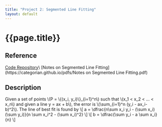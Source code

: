 ```yaml
---
title: "Project 2: Segmented Line Fitting"
layout: default
---
```

<h1>{{page.title}}</h1>

<h2>Reference</h2>
<a href = "https://github.com/CategorIAN/CSCI_532_HW2">Code Repository</a>\
[Notes on Segmented Line Fitting](https://categorian.github.io/pdfs/Notes on Segmented Line Fitting.pdf)

<h2>Description</h2>
<p>
Given a set of points \(P = \{(x_i, y_i)\}_{i=1}^n\) such that \(x_1 < x_2 < ... < x_n\) and given a line y = ax + b\), the error is \(\sum_{i=1}^n (y_i - ax_i-b)^2\). The line of best fit is found by
\[
a = \dfrac{n\sum x_i y_i - (\sum x_i) (\sum y_i)}{n \sum x_i^2 - (\sum x_i)^2}
\]
\[
b = \dfrac{\sum y_i - a \sum x_i}{n}
\]
</p>
